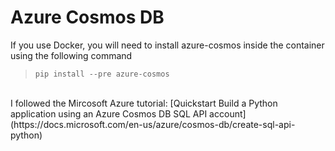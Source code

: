 # Azure Cosmos DB
If you use Docker, you will need to install azure-cosmos inside the container using the following command
>`pip install --pre azure-cosmos` 

<br>
I followed the Mircosoft Azure tutorial: 
[Quickstart Build a Python application using an Azure Cosmos DB SQL API account](https://docs.microsoft.com/en-us/azure/cosmos-db/create-sql-api-python)
<!--stackedit_data:
eyJoaXN0b3J5IjpbMTczOTA4NjQ5NV19
-->